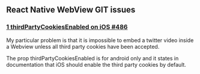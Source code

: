## React Native WebView GIT issues

### [1 thirdPartyCookiesEnabled on iOS #486](https://github.com/react-native-webview/react-native-webview/issues/486)  

My particular problem is that it is impossible to embed a twitter video inside a Webview unless all third party cookies have been accepted.

The prop thirdPartyCookiesEnabled is for android only and it states in documentation that iOS should enable the third party cookies by default.